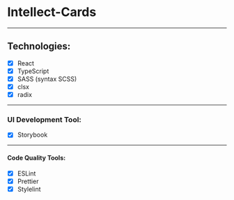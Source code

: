 # Intellect-Cards

---
## Technologies:
- [x] React
- [x] TypeScript
- [x] SASS (syntax SCSS)
- [x] clsx
- [x] radix
---
### UI Development Tool:
- [x] Storybook
---
#### Code Quality Tools:
- [x] ESLint
- [x] Prettier
- [x] Stylelint